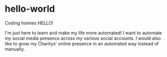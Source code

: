 # hello-world

Coding homies HELLO! 

I'm just here to learn and make my life more automated! 
I want to automate my social media presence across my various social accounts. 
I would also like to grow my Charitys' online presence in an automated way instead of manually. 
